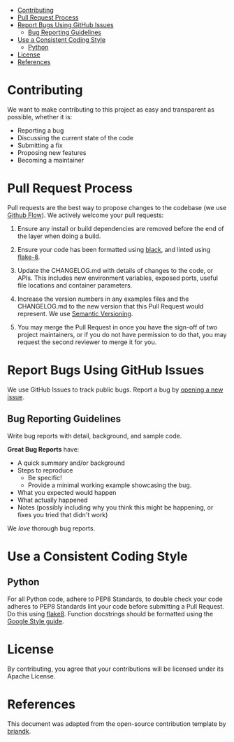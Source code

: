 - [Contributing](#contributing)
- [Pull Request Process](#pull-request-process)
- [Report Bugs Using GitHub Issues](#report-bugs-using-github-issues)
  - [Bug Reporting Guidelines](#bug-reporting-guidelines)
- [Use a Consistent Coding Style](#use-a-consistent-coding-style)
  - [Python](#python)
- [License](#license)
- [References](#references)

# Contributing

We want to make contributing to this project as easy and transparent as possible, whether it is:

- Reporting a bug
- Discussing the current state of the code
- Submitting a fix
- Proposing new features
- Becoming a maintainer

# Pull Request Process

Pull requests are the best way to propose changes to the codebase (we use [Github Flow](https://docs.github.com/en/get-started/quickstart/github-flow)). We actively welcome your pull requests:

1. Ensure any install or build dependencies are removed before the end of the layer when doing a build.

2. Ensure your code has been formatted using [black](https://pypi.org/project/black/), and linted using [flake-8](https://flake8.pycqa.org/en/latest/).
   
3. Update the CHANGELOG.md with details of changes to the code, or APIs. This includes new environment variables, exposed ports, useful file locations and container parameters.
   
4. Increase the version numbers in any examples files and the CHANGELOG.md to the new version that this Pull Request would represent. We use [Semantic Versioning](https://semver.org/).
   
5. You may merge the Pull Request in once you have the sign-off of two project maintainers, or if you do not have permission to do that, you may request the second reviewer to merge it for you.

# Report Bugs Using GitHub Issues

We use GitHub Issues to track public bugs. Report a bug by [opening a new issue](https://github.com/PEOPLE-ER/Cloud-Free-Composites/issues/new/choose).

## Bug Reporting Guidelines

Write bug reports with detail, background, and sample code.

**Great Bug Reports** have:

- A quick summary and/or background
- Steps to reproduce
  - Be specific!
  - Provide a minimal working example showcasing the bug.
- What you expected would happen
- What actually happened
- Notes (possibly including why you think this might be happening, or fixes you tried that didn't work)

We *love* thorough bug reports.

# Use a Consistent Coding Style

## Python 

For all Python code, adhere to PEP8 Standards, to double check your code adheres to PEP8 Standards lint your code before submitting a Pull Request. Do this using [flake8](https://flake8.pycqa.org/en/latest/). 
Function docstrings should be formatted using the [Google Style guide](https://google.github.io/styleguide/pyguide.html#38-comments-and-docstrings). 

# License

By contributing, you agree that your contributions will be licensed under its Apache License.

# References

This document was adapted from the open-source contribution template by [briandk](https://gist.github.com/briandk/3d2e8b3ec8daf5a27a62).